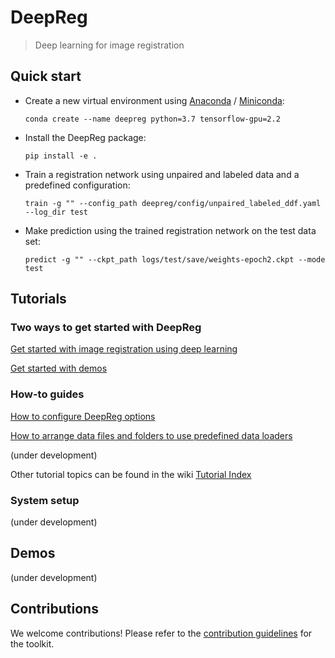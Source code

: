 # DeepReg

> Deep learning for image registration

## Quick start

- Create a new virtual environment using
  [Anaconda](https://docs.anaconda.com/anaconda/install/) /
  [Miniconda](https://docs.conda.io/en/latest/miniconda.html):

  `conda create --name deepreg python=3.7 tensorflow-gpu=2.2`

- Install the DeepReg package:

  `pip install -e .`

- Train a registration network using unpaired and labeled data and a predefined
  configuration:

  `train -g "" --config_path deepreg/config/unpaired_labeled_ddf.yaml --log_dir test`

- Make prediction using the trained registration network on the test data set:

  `predict -g "" --ckpt_path logs/test/save/weights-epoch2.ckpt --mode test`

## Tutorials

### Two ways to get started with DeepReg

[Get started with image registration using deep learning](./tutorials/registration.md)

[Get started with demos](./tutorials/demo.md)

### How-to guides

[How to configure DeepReg options](./tutorials/configurations.md)

[How to arrange data files and folders to use predefined data loaders](./tutorials/predefined_loader.md)

(under development)

Other tutorial topics can be found in the wiki
[Tutorial Index](https://github.com/ucl-candi/DeepReg/wiki/Tutorial-Index)

### System setup

(under development)

## Demos

(under development)

## Contributions

We welcome contributions! Please refer to the
[contribution guidelines](./docs/CONTRIBUTING.md) for the toolkit.
